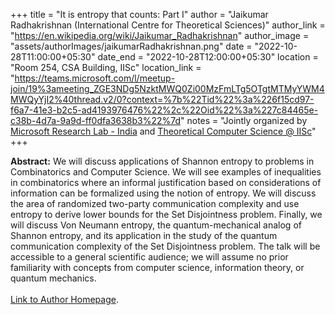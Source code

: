 +++
title = "It is entropy that counts: Part I"
author = "Jaikumar Radhakrishnan (International Centre for Theoretical Sciences)"
author_link = "https://en.wikipedia.org/wiki/Jaikumar_Radhakrishnan"
author_image = "assets/authorImages/jaikumarRadhakrishnan.png"
date = "2022-10-28T11:00:00+05:30"
date_end = "2022-10-28T12:00:00+05:30"
location = "Room 254, CSA Building, IISc"
location_link = "https://teams.microsoft.com/l/meetup-join/19%3ameeting_ZGE3NDg5NzktMWQ0Zi00MzFmLTg5OTgtMTMyYWM4MWQyYjI2%40thread.v2/0?context=%7b%22Tid%22%3a%226f15cd97-f6a7-41e3-b2c5-ad4193976476%22%2c%22Oid%22%3a%227c84465e-c38b-4d7a-9a9d-ff0dfa3638b3%22%7d"
notes = "Jointly organized by <a href = "https://www.microsoft.com/en-us/research/lab/microsoft-research-india/" target= "_blank">Microsoft Research Lab - India</a> and <a href='https://www.csa.iisc.ac.in/theoretical-computer-science/' target= "_blank">Theoretical Computer Science @ IISc</a>"
+++

<b>Abstract:</b>
We will discuss applications of Shannon entropy to problems in Combinatorics and Computer Science. We will see examples
of inequalities in combinatorics where an informal justification based on considerations of information can be
formalized using the notion of entropy. We will discuss the area of randomized two-party communication complexity
and use entropy to derive lower bounds for the Set Disjointness problem. Finally, we will discuss Von Neumann entropy,
the quantum-mechanical analog of Shannon entropy, and its application in the study of the quantum communication
complexity of the Set Disjointness problem. The talk will be accessible to a general scientific audience; we will
assume no prior familiarity with concepts from computer science, information theory, or quantum mechanics.
<br><br>
<a href="https://www.tcs.tifr.res.in/~jaikumar/mypage.html" target="_blank">Link to Author Homepage</a>.